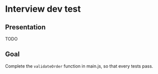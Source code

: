# Interview dev test

## Presentation

TODO

## Goal

Complete the `validateOrder` function in main.js, so that every tests pass.
